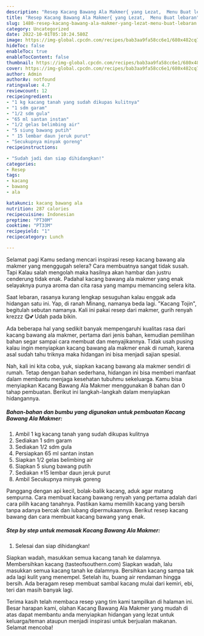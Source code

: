 ```yaml
---
description: "Resep Kacang Bawang Ala Makmer{ yang Lezat,  Menu Buat lebaran"
title: "Resep Kacang Bawang Ala Makmer{ yang Lezat,  Menu Buat lebaran"
slug: 1480-resep-kacang-bawang-ala-makmer-yang-lezat-menu-buat-lebaran
category: Uncategorized
date: 2022-10-01T05:10:24.580Z
image: https://img-global.cpcdn.com/recipes/bab3aa9fa58cc6e1/680x482cq70/kacang-bawang-ala-makmer-foto-resep-utama.jpg
hideToc: false
enableToc: true
enableTocContent: false
thumbnail: https://img-global.cpcdn.com/recipes/bab3aa9fa58cc6e1/680x482cq70/kacang-bawang-ala-makmer-foto-resep-utama.jpg
cover: https://img-global.cpcdn.com/recipes/bab3aa9fa58cc6e1/680x482cq70/kacang-bawang-ala-makmer-foto-resep-utama.jpg
author: Admin
authorAv: notfound
ratingvalue: 4.7
reviewcount: 12
recipeingredient:
- "1 kg kacang tanah yang sudah dikupas kulitnya"
- "1 sdm garam"
- "1/2 sdm gula"
- "65 ml santan instan"
- "1/2 gelas belimbing air"
- "5 siung bawang putih"
- " 15 lembar daun jeruk purut"
- "Secukupnya minyak goreng"
recipeinstructions:

- "Sudah jadi dan siap dihidangkan!"
categories:
- Resep
tags:
- kacang
- bawang
- ala

katakunci: kacang bawang ala 
nutrition: 287 calories
recipecuisine: Indonesian
preptime: "PT30M"
cooktime: "PT33M"
recipeyield: "1"
recipecategory: Lunch

---
```



Selamat pagi Kamu sedang mencari inspirasi resep kacang bawang ala makmer yang menggugah selera? Cara membuatnya sangat tidak susah. Tapi Kalau salah mengolah maka hasilnya akan hambar dan justru cenderung tidak enak. Padahal kacang bawang ala makmer yang enak selayaknya punya aroma dan cita rasa yang mampu memancing selera kita.


Saat lebaran, rasanya kurang lengkap sesuguhan kalau enggak ada hidangan satu ini. Yap, di ranah Minang, namanya beda lagi. &#34;Kacang Tojin&#34;, begitulah sebutan namanya. Kali ini pakai resep dari makmer, gurih renyah krezzz 😋💕 Udah pada bikin.

Ada beberapa hal yang sedikit banyak mempengaruhi kualitas rasa dari kacang bawang ala makmer, pertama dari jenis bahan, kemudian pemilihan bahan segar sampai cara membuat dan menyajikannya. Tidak usah pusing kalau ingin menyiapkan kacang bawang ala makmer enak di rumah, karena asal sudah tahu triknya maka hidangan ini bisa menjadi sajian spesial.


Nah, kali ini kita coba, yuk, siapkan kacang bawang ala makmer sendiri di rumah. Tetap dengan bahan sederhana, hidangan ini bisa memberi manfaat dalam membantu menjaga kesehatan tubuhmu sekeluarga. Kamu bisa menyiapkan Kacang Bawang Ala Makmer menggunakan 8 bahan dan 0 tahap pembuatan. Berikut ini langkah-langkah dalam menyiapkan hidangannya.

<!--inarticleads1-->

##### Bahan-bahan dan bumbu yang digunakan untuk pembuatan Kacang Bawang Ala Makmer:

1. Ambil 1 kg kacang tanah yang sudah dikupas kulitnya
1. Sediakan 1 sdm garam
1. Sediakan 1/2 sdm gula
1. Persiapkan 65 ml santan instan
1. Siapkan 1/2 gelas belimbing air
1. Siapkan 5 siung bawang putih
1. Sediakan  ±15 lembar daun jeruk purut
1. Ambil Secukupnya minyak goreng


Panggang dengan api kecil, bolak-balik kacang, aduk agar matang sempurna. Cara membuat kacang bawang renyah yang pertama adalah dari cara pilih kacang tanahnya. Pastikan kamu memilih kacang yang bersih tanpa adanya bercak dan lubang dipermukaannya. Berikut resep kacang bawang dan cara membuat kacang bawang yang enak. 

<!--inarticleads2-->

##### Step by step untuk memasak Kacang Bawang Ala Makmer:


1. Selesai dan siap dihidangkan!

Siapkan wadah, masukkan semua kacang tanah ke dalamnya. Membersihkan kacang (tasteofsouthern.com) Siapkan wadah, lalu masukkan semua kacang tanah ke dalamnya. Bersihkan kacang sampa tak ada lagi kulit yang menempel. Setelah itu, buang air rendaman hingga bersih. Ada beragam resep membuat sambal kacang mulai dari kemiri, ebi, teri dan masih banyak lagi. 

Terima kasih telah membaca resep yang tim kami tampilkan di halaman ini. Besar harapan kami, olahan Kacang Bawang Ala Makmer yang mudah di atas dapat membantu anda menyiapkan hidangan yang lezat untuk keluarga/teman ataupun menjadi inspirasi untuk berjualan makanan. Selamat mencoba!
